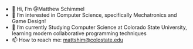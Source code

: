 - 👋 Hi, I’m @Matthew Schimmel
- 👀 I’m interested in Computer Science, specifically Mechatronics and Game Design!
- 🌱 I’m currently Studying Computer Science at Colorado State University, learning modern collaborative programming techniques
- 📫 How to reach me: mattshim@colostate.edu
